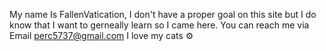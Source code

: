 My name Is FallenVatication, I don't have a proper goal on this site but I do know that I want to gerneally learn so I came here. 
You can reach me via Email perc5737@gmail.com
I love my cats ⚙️
